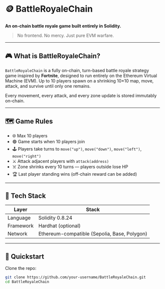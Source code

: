 # 🪙 BattleRoyaleChain       
     
**An on-chain battle royale game built entirely in Solidity.**  
     
> No frontend. No mercy. Just pure EVM warfare.    
      
---   
 
## 🎮 What is BattleRoyaleChain?     
 
`BattleRoyaleChain` is a fully on-chain, turn-based battle royale strategy game inspired by **Fortnite**, designed to run entirely on the Ethereum Virtual Machine (EVM). Up to 10 players spawn on a shrinking 10×10 map, move, attack, and survive until only one remains.   
          
Every movement, every attack, and every zone update is stored immutably on-chain.    
   
---  
    
## 🗺️ Game Rules     
    
- 🌐 Max 10 players    
- 🟢 Game starts when 10 players join  
- 🕹️ Players take turns to `move("up")`, `move("down")`, `move("left")`, `move("right")`
- ⚔️ Attack adjacent players with `attack(address)`
- ☠️ Zone shrinks every 10 turns — players outside lose HP 
- 🏆 Last player standing wins (off-chain reward can be added)

---
 
## 🔧 Tech Stack

| Layer     | Stack                            |
|-----------|----------------------------------|
| Language  | Solidity 0.8.24                  |
| Framework | Hardhat (optional)               |
| Network   | Ethereum-compatible (Sepolia, Base, Polygon) |

---

## 🚀 Quickstart

Clone the repo: 

```bash
git clone https://github.com/your-username/BattleRoyaleChain.git
cd BattleRoyaleChain
